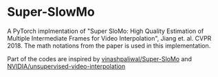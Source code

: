 # Super-SlowMo
A PyTorch implmentation of "Super SloMo: High Quality Estimation of Multiple Intermediate Frames for Video Interpolation", Jiang et. al. CVPR 2018.
The math notations from the paper is used in this implementation.

Part of the codes are inspired by [vinashpaliwal/Super-SloMo](https://github.com/avinashpaliwal/Super-SloMo) and [NVIDIA/unsupervised-video-interpolation](https://github.com/NVIDIA/unsupervised-video-interpolation)
